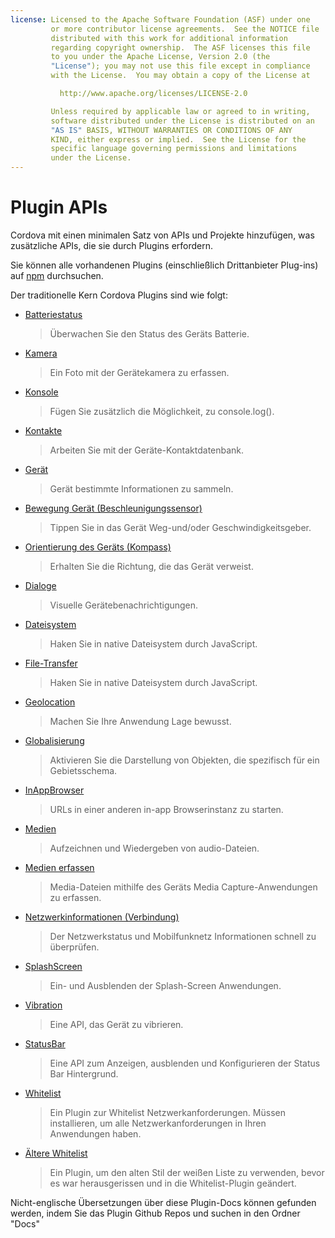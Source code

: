 ```yaml
---
license: Licensed to the Apache Software Foundation (ASF) under one
         or more contributor license agreements.  See the NOTICE file
         distributed with this work for additional information
         regarding copyright ownership.  The ASF licenses this file
         to you under the Apache License, Version 2.0 (the
         "License"); you may not use this file except in compliance
         with the License.  You may obtain a copy of the License at

           http://www.apache.org/licenses/LICENSE-2.0

         Unless required by applicable law or agreed to in writing,
         software distributed under the License is distributed on an
         "AS IS" BASIS, WITHOUT WARRANTIES OR CONDITIONS OF ANY
         KIND, either express or implied.  See the License for the
         specific language governing permissions and limitations
         under the License.
---
```


# Plugin APIs

Cordova mit einen minimalen Satz von APIs und Projekte hinzufügen, was zusätzliche APIs, die sie durch Plugins erfordern.

Sie können alle vorhandenen Plugins (einschließlich Drittanbieter Plug-ins) auf [npm][1] durchsuchen.

 [1]: https://www.npmjs.com/search?q=ecosystem%3Acordova

Der traditionelle Kern Cordova Plugins sind wie folgt:

*   [Batteriestatus][2]
    
    > Überwachen Sie den Status des Geräts Batterie.

*   [Kamera][3]
    
    > Ein Foto mit der Gerätekamera zu erfassen.

*   [Konsole][4]
    
    > Fügen Sie zusätzlich die Möglichkeit, zu console.log().

*   [Kontakte][5]
    
    > Arbeiten Sie mit der Geräte-Kontaktdatenbank.

*   [Gerät][6]
    
    > Gerät bestimmte Informationen zu sammeln.

*   [Bewegung Gerät (Beschleunigungssensor)][7]
    
    > Tippen Sie in das Gerät Weg-und/oder Geschwindigkeitsgeber.

*   [Orientierung des Geräts (Kompass)][8]
    
    > Erhalten Sie die Richtung, die das Gerät verweist.

*   [Dialoge][9]
    
    > Visuelle Gerätebenachrichtigungen.

*   [Dateisystem][10]
    
    > Haken Sie in native Dateisystem durch JavaScript.

*   [File-Transfer][11]
    
    > Haken Sie in native Dateisystem durch JavaScript.

*   [Geolocation][12]
    
    > Machen Sie Ihre Anwendung Lage bewusst.

*   [Globalisierung][13]
    
    > Aktivieren Sie die Darstellung von Objekten, die spezifisch für ein Gebietsschema.

*   [InAppBrowser][14]
    
    > URLs in einer anderen in-app Browserinstanz zu starten.

*   [Medien][15]
    
    > Aufzeichnen und Wiedergeben von audio-Dateien.

*   [Medien erfassen][16]
    
    > Media-Dateien mithilfe des Geräts Media Capture-Anwendungen zu erfassen.

*   [Netzwerkinformationen (Verbindung)][17]
    
    > Der Netzwerkstatus und Mobilfunknetz Informationen schnell zu überprüfen.

*   [SplashScreen][18]
    
    > Ein- und Ausblenden der Splash-Screen Anwendungen.

*   [Vibration][19]
    
    > Eine API, das Gerät zu vibrieren.

*   [StatusBar][20]
    
    > Eine API zum Anzeigen, ausblenden und Konfigurieren der Status Bar Hintergrund.

*   [Whitelist][21]
    
    > Ein Plugin zur Whitelist Netzwerkanforderungen. Müssen installieren, um alle Netzwerkanforderungen in Ihren Anwendungen haben.

*   [Ältere Whitelist][22]
    
    > Ein Plugin, um den alten Stil der weißen Liste zu verwenden, bevor es war herausgerissen und in die Whitelist-Plugin geändert.

 [2]: https://www.npmjs.com/package/cordova-plugin-battery-status
 [3]: https://www.npmjs.com/package/cordova-plugin-camera
 [4]: https://www.npmjs.com/package/cordova-plugin-console
 [5]: https://www.npmjs.com/package/cordova-plugin-contacts
 [6]: https://www.npmjs.com/package/cordova-plugin-device
 [7]: https://www.npmjs.com/package/cordova-plugin-device-motion
 [8]: https://www.npmjs.com/package/cordova-plugin-device-orientation
 [9]: https://www.npmjs.com/package/cordova-plugin-dialogs
 [10]: https://www.npmjs.com/package/cordova-plugin-file
 [11]: https://www.npmjs.com/package/cordova-plugin-file-transfer
 [12]: https://www.npmjs.com/package/cordova-plugin-geolocation
 [13]: https://www.npmjs.com/package/cordova-plugin-globalization
 [14]: https://www.npmjs.com/package/cordova-plugin-inappbrowser
 [15]: https://www.npmjs.com/package/cordova-plugin-media
 [16]: https://www.npmjs.com/package/cordova-plugin-media-capture
 [17]: https://www.npmjs.com/package/cordova-plugin-network-information
 [18]: https://www.npmjs.com/package/cordova-plugin-splashscreen
 [19]: https://www.npmjs.com/package/cordova-plugin-vibration
 [20]: https://www.npmjs.com/package/cordova-plugin-statusbar
 [21]: https://www.npmjs.com/package/cordova-plugin-whitelist
 [22]: https://www.npmjs.com/package/cordova-plugin-legacy-whitelist

Nicht-englische Übersetzungen über diese Plugin-Docs können gefunden werden, indem Sie das Plugin Github Repos und suchen in den Ordner "Docs"